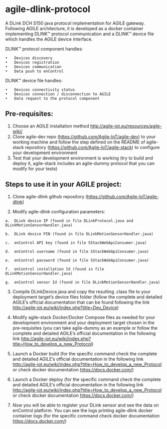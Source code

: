 # agile-dlink-protocol
A DLink DCH S150 java protocol implementation for AGILE gateway.
Following AGILE architecture, it is developed as a docker container implementing DLINK™ protocol communication and a DLINK™ device file which handles the AGILE device interface.

DLINK™ protocol component handles:

    •	Devices discovery
    •	Devices registration  
    •	Devices communication
    •	Data push to enControl

DLINK™ device file handles:

    •	Devices connectivity status
    •	Devices connection / disconnection to AGILE
    •	Data request to the protocol component

Pre-requisites:
---------------
  1.	Choose an AGILE installation method http://agile-iot.eu/resources/agile-wiki/ 
  2.	Clone agile-dev repo (https://github.com/Agile-IoT/agile-dev) to your working machine and follow the step defined on the README of agile-stack repository (https://github.com/Agile-IoT/agile-stack) to configure your development environment
  3.	Test that your development environment is working (try to build and deploy it, agile-stack includes an agile-dummy protocol that you can modify for your tests)


Steps to use it in your AGILE project:
--------------------------------------

  1.	Clone agile-dlink github repository (https://github.com/Agile-IoT/agile-dlink)
  
  2.	Modify agile-dlink configuration parameters:
  
    a.	DLink device IP (found in file DLinkProtocol.java and DLinkMotionSensorHandler.java)
    
    b.	DLink device PIN (found in file DLinkMotionSensorHandler.java)
  
    c.	enControl API key (found in file SStackWebApiConsumer.java)
    
    d.	enControl username (found in file SStackWebApiConsumer.java)
    
    e.	enControl password (found in file SStackWebApiConsumer.java)
    
    f.	enControl installation Id (found in file DLinkMotionSensorHandler.java)
    
    g.	enControl sensor Id (found in file DLinkMotionSensorHandler.java)
  
  3.	Compile DLinkDevice.java and copy the resulting .class file to your deployment target’s device files folder (follow the complete and detailed AGILE’s official documentation that can be found following the link http://agile-iot.eu/wiki/index.php?title=Dev_Device) 

  4.	Modify agile-stack Docker/Docker Compose files as needed for your development environment and your deployment target chosen in the pre-requisites (you can take agile-dummy as an example or follow the complete and detailed AGILE’s official documentation in the following link http://agile-iot.eu/wiki/index.php?title=How_to_develop_a_new_Protocol) 
  
  5.	Launch a Docker build (for the specific command check the complete and detailed AGILE’s official documentation in the following link http://agile-iot.eu/wiki/index.php?title=How_to_develop_a_new_Protocol or check docker documentation https://docs.docker.com/) 
  
  6.	Launch a Docker deploy (for the specific command check the complete and detailed AGILE’s official documentation in the following link http://agile-iot.eu/wiki/index.php?title=How_to_develop_a_new_Protocol or check docker documentation https://docs.docker.com/)

  7.	Now you will be able to register your DLink sensor and see the data on enControl platform. You can see the logs printing agile-dlink docker container logs (for the specific command check docker documentation https://docs.docker.com/)
